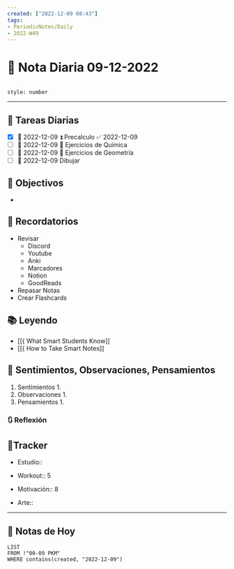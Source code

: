 ```yaml
---
created: ["2022-12-09 08:43"]
tags:
- PeriodicNotes/Daily
- 2022-W49
---
```


# 📅 Nota Diaria 09-12-2022
```toc

style: number

```

---
## 🔷 Tareas Diarias
- [x] 📅 2022-12-09 ⏫ Precalculo ✅ 2022-12-09
- [ ] 📅 2022-12-09 🔼 Ejercicios de Química
- [ ] 📅 2022-12-09 🔼 Ejercicios de Geometría
- [ ] 📅 2022-12-09 Dibujar

## 🎯 Objectivos
- 
## 📕 Recordatorios
- Revisar
	- Discord
	- Youtube
	- Anki
	- Marcadores
	- Notion
	- GoodReads
- Repasar Notas
- Crear Flashcards

## 📚 Leyendo
- [[{ What Smart Students Know]]
- [[{ How to Take Smart Notes]]
## 💬 Sentimientos, Observaciones, Pensamientos 
1. Sentimientos
	1. 
2. Observaciones
	1. 
3. Pensamientos
	1. 
### 🔃 Reflexión

## 🔷Tracker

- Estudio::

- Workout:: 5

- Motivación:: 8

- Arte::
---

## 📅 Notas de Hoy
```dataview
LIST 
FROM !"00-09 PKM" 
WHERE contains(created, "2022-12-09")
```